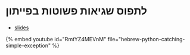# לתפוס שגיאות פשוטות בפייתון

* [slides](https://code-maven.com/slides/python-programming/a-simple-exception)

{% embed youtube id="RmtYZ4MEVnM" file="hebrew-python-catching-simple-exception" %}

